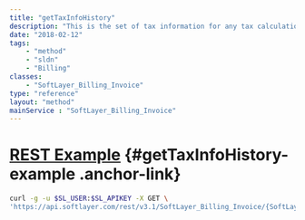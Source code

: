 ```yaml
---
title: "getTaxInfoHistory"
description: "This is the set of tax information for any tax calculation for this invoice. Note that not all of these are necessarily official, so use the taxInfo key to get the final information."
date: "2018-02-12"
tags:
    - "method"
    - "sldn"
    - "Billing"
classes:
    - "SoftLayer_Billing_Invoice"
type: "reference"
layout: "method"
mainService : "SoftLayer_Billing_Invoice"
---
```


# [REST Example](#getTaxInfoHistory-example) <a href="/article/rest/"><i class="fas fa-question"></i></a> {#getTaxInfoHistory-example .anchor-link} 
```bash
curl -g -u $SL_USER:$SL_APIKEY -X GET \
'https://api.softlayer.com/rest/v3.1/SoftLayer_Billing_Invoice/{SoftLayer_Billing_InvoiceID}/getTaxInfoHistory'
```

